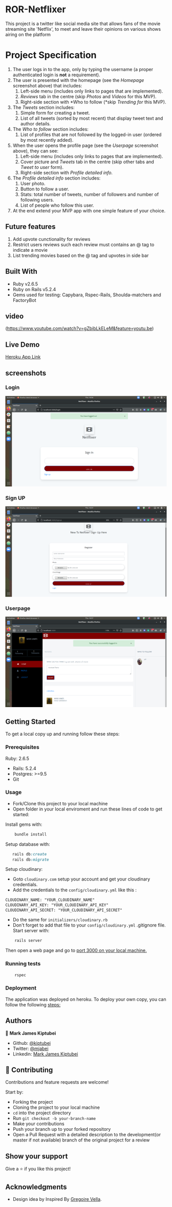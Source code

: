 # ROR-Netflixer

This project is a twitter like social media site that allows fans of the movie streaming site 'Netflix', to meet and leave their opinions on various shows airing on the platform

# Project Specification

1. The user logs in to the app, only by typing the username (a proper authenticated login is **not** a requirement).
2. The user is presented with the homepage (see the _Homepage_ screenshot above) that includes:
   1. Left-side menu (includes only links to pages that are implemented).
   2. _Reviews_ tab in the centre (skip _Photos_ and _Videos_ for this MVP).
   3. Right-side section with *Who to follow (*skip _Trending for_ this MVP).
3. The _Tweets_ section includes:
   1. Simple form for creating a tweet.
   2. List of all tweets (sorted by most recent) that display tweet text and author details.
4. The _Who to follow_ section includes:
   1. List of profiles that are not followed by the logged-in user (ordered by most recently added).
5. When the user opens the profile page (see the _Userpage_ screenshot above), they can see:
   1. Left-side menu (includes only links to pages that are implemented).
   2. Cover picture and _Tweets_ tab in the centre (skip other tabs and _Tweet to user_ form).
   3. Right-side section with _Profile detailed info._
6. The _Profile detailed info_ section includes:
   1. User photo.
   2. Button to follow a user.
   3. Stats: total number of tweets, number of followers and number of following users.
   4. List of people who follow this user.
7. At the end extend your MVP app with one simple feature of your choice.

## Future features

1. Add upvote cunctionality for reviews
2. Restrict users reviews such each review must contains an @ tag to indicate a movie
3. List trending movies based on the @ tag and upvotes in side bar

## Built With

- Ruby v2.6.5
- Ruby on Rails v5.2.4
- Gems used for testing: Capybara, Rspec-Rails, Shoulda-matchers and FactoryBot

## video

(https://www.youtube.com/watch?v=gZbibLkELeM&feature=youtu.be)

## Live Demo

[Heroku App Link](https://calm-brushlands-48211.herokuapp.com)

## screenshots

### Login

![screenshot](images/netflixer_login.PNG)

### Sign UP

![screenshot](images/netflixer_signup.PNG)

### Userpage

![screenshot](images/netflixer_homepage.PNG)

## Getting Started

To get a local copy up and running follow these steps:

### Prerequisites

Ruby: 2.6.5

- Rails: 5.2.4
- Postgres: >=9.5
- Git

### Usage

- Fork/Clone this project to your local machine
- Open folder in your local enviroment and run these lines of code to get started:

Install gems with:

```Ruby
    bundle install
```

Setup database with:

```Ruby
   rails db:create
   rails db:migrate
```

Setup cloudinary:

- Goto `cloudinary.com` setup your account and get your cloudinary credentials.
- Add the credentials to the `config/cloudinary.yml` like this :

```
CLOUDINARY_NAME: "YOUR_CLOUDINARY_NAME"
CLOUDINARY_API_KEY: "YOUR_CLOUDINARY_API_KEY"
CLOUDINARY_API_SECRET: "YOUR_CLOUDINARY_API_SECRET"
```

- Do the same for `initializers/cloudinary.rb`
- Don't forget to add that file to your `config/cloudinary.yml` .gitignore file.
  Start server with:

```Ruby
    rails server
```

Then open a web page and go to [port 3000 on your local machine.](http://localhost:3000)

### Running tests

```Ruby
    rspec
```

### Deployment

The application was deployed on heroku.
To deploy your own copy, you can follow the following [steps:](https://devcenter.heroku.com/articles/git)

## Authors

👤 **Mark James Kiptubei**

- Github: [@kiptubei](https://github.com/kiptubei)
- Twitter: [@mjabei](https://twitter.com/mjabei)
- Linkedin: [Mark James Kiptubei](https://www.linkedin.com/in/mark-james-k-aa875829/)

## 🤝 Contributing

Contributions and feature requests are welcome!

Start by:

- Forking the project
- Cloning the project to your local machine
- `cd` into the project directory
- Run `git checkout -b your-branch-name`
- Make your contributions
- Push your branch up to your forked repository
- Open a Pull Request with a detailed description to the development(or master if not available) branch of the original project for a review

## Show your support

Give a ⭐️ if you like this project!

## Acknowledgments

- Design idea by Inspired By [Gregoire Vella](https://www.behance.net/gregoirevella).
